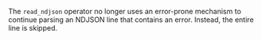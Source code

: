 The `read_ndjson` operator no longer uses an error-prone mechanism to continue
parsing an NDJSON line that contains an error. Instead, the entire line is
skipped.
